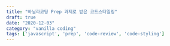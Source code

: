 ```yaml
---
title: "바닐라코딩 Prep 과제로 받은 코드스타일링"
draft: true
date: "2020-12-03"
category: "vanilla coding"
tags: ['javascript', 'prep', 'code-review', 'code-styling']
---
```


